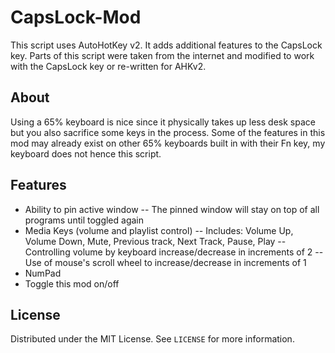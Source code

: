 # CapsLock-Mod
This script uses AutoHotKey v2. It adds additional features to the CapsLock key. Parts of this script were taken from the internet and modified to work with the CapsLock key or re-written for AHKv2.

## About
Using a 65% keyboard is nice since it physically takes up less desk space but you also sacrifice some keys in the process. Some of the features in this mod may already exist on other 65% keyboards built in with their Fn key, my keyboard does not hence this script.

## Features
- Ability to pin active window
-- The pinned window will stay on top of all programs until toggled again
- Media Keys (volume and playlist control)
-- Includes: Volume Up, Volume Down, Mute, Previous track, Next Track, Pause, Play
-- Controlling volume by keyboard increase/decrease in increments of 2
-- Use of mouse's scroll wheel to increase/decrease in increments of 1
- NumPad
- Toggle this mod on/off

## License
Distributed under the MIT License. See `LICENSE` for more information.
